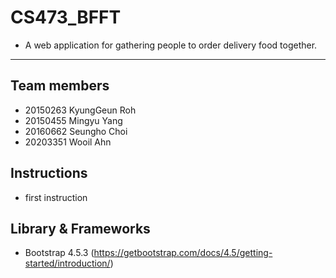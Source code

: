 # CS473_BFFT
- A web application for gathering people to order delivery food together.
------------------------------------------
## Team members  
- 20150263 KyungGeun Roh  
- 20150455 Mingyu Yang  
- 20160662 Seungho Choi  
- 20203351 Wooil Ahn  


## Instructions
- first instruction


## Library & Frameworks
- Bootstrap 4.5.3 (https://getbootstrap.com/docs/4.5/getting-started/introduction/)
